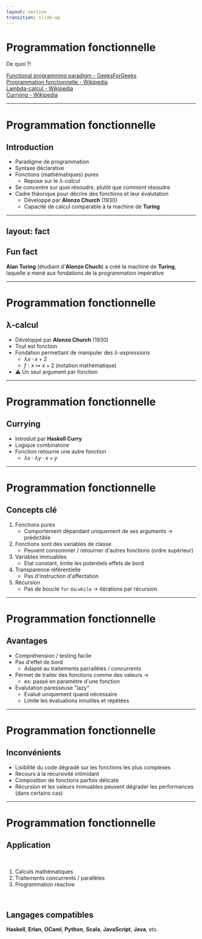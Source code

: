 ```yaml
---
layout: section
transition: slide-up
---
```


# Programmation fonctionnelle

De quoi ?!

<!-- footer -->
[Functional programming paradigm - GeeksForGeeks](https://www.geeksforgeeks.org/functional-programming-paradigm/)
<br/>
[Programmation fonctionnelle - Wikipedia](https://fr.wikipedia.org/wiki/Programmation_fonctionnelle)
<br/>
[Lambda-calcul - Wikipedia](https://fr.wikipedia.org/wiki/Lambda-calcul)
<br/>
[Currying - Wikipedia](https://en.wikipedia.org/wiki/Currying)


---

# Programmation fonctionnelle

## Introduction

- Paradigme de programmation
- Syntaxe déclarative
- Fonctions (mathématiques) pures
    - Repose sur le *λ-calcul*
- Se concentre sur <span v-mark>*quoi*</span> résoudre, plutôt que <span v-mark>*comment*</span> résoudre
- Cadre théorique pour décrire des fonctions et leur évalutation
    - Développé par **Alonzo Church** (1930)
    - Capacité de calcul comparable à la machine de **Turing**



---
layout: fact
---

## Fun fact

**Alan Turing** (étudiant d'**Alonzo Chuch**) a créé la machine de **Turing**, laquelle a mené aux fondations de la programmation <span v-mark="0">impérative</span>

---

# Programmation fonctionnelle

## λ-calcul 

- Développé par **Alonzo Church** (1930)
- Tout est fonction
- Fondation permettant de manipuler des *λ-expressions*
    - $\lambda x \cdot x + 2$ 
    - ${\displaystyle f} : x \mapsto x + 2$ (notation mathématique)
- ⚠️ Un seul argument par fonction

<!-- 
Haskell Curry - Logicien & Mathématicien américain
-->
---

# Programmation fonctionnelle

## Currying

- Introduit par **Haskell Curry**
- Logique combinatoire
- Fonction retourne une autre fonction
    - $\lambda x \cdot \lambda y \cdot x + y$


---

# Programmation fonctionnelle

## Concepts clé

1. Fonctions pures
    - Comportement dépandant uniquement de ses arguments $\to$ prédictible
2. Fonctions sont des variables de classe
    - Peuvent consommer / retourner d'autres fonctions (ordre supérieur)
3. Variables immuables
    - Etat constant, limite les potentiels effets de bord
4. Transparence référentielle
    - Pas d'instruction d'affectation 
5. Récursion
    - Pas de boucle `for` ou `while` $\to$ itérations par récursion

<!--
- Transparence référentielle
    - Stocker une valeur ? Créer une nouvelle variable
    - Elimine les chances d'avoir des effets de bord
        - Une variable peut être remplacé par sa valeur n'importe où dans l'exécution
 -->

---

# Programmation fonctionnelle

## Avantages

- Compréhension / testing facile
- Pas d'effet de bord
    - Adapté au traitements parrallèles / concurrents
- Permet de traiter des fonctions comme des valeurs $\to$ 
    - ex: passé en paramètre d'une fonction
- Evalutation paresseuse "lazy"
    - Evalué uniquement quand nécessaire
    - Limite les évaluations innutiles et répétées

--- 

# Programmation fonctionnelle

## Inconvénients

- Lisibilité du code dégradé sur les fonctions les plus complexes
- Recours à la récursivité intimidant
- Composition de fonctions parfois délicate
- Récursion et les valeurs immuables peuvent dégrader les performances (dans certains cas)

--- 

# Programmation fonctionnelle

## Application

<br/> 

1. Calculs mathématiques
2. Traitements concurrents / parallèles
3. Programmation réactive
 
<br/>

## Langages compatibles

**Haskell**, **Erlan**, **OCaml**, **Python**, **Scala**, **JavaScript**, **Java**, etc.

<!-- 

Programmation réactive:
 - ReactiveX (RxJS, RxJava)
 - Reactor (Spring Webflux)


Facts : 
Whatsapp: Erlang pour ses besoin traitements conccurents
Facebook: Haskell dans son système anti-spam
-->